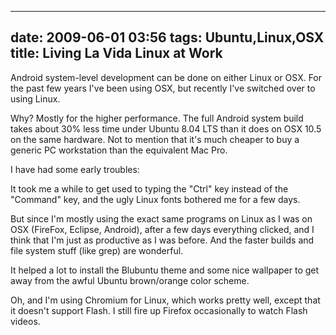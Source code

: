 
---
date: 2009-06-01 03:56
tags: Ubuntu,Linux,OSX
title: Living La Vida Linux at Work
---

Android system-level development can be done on either Linux or OSX. For the
past few years I've been using OSX, but recently I've switched over to using
Linux.

Why? Mostly for the higher performance. The full Android system build
takes about 30% less time under Ubuntu 8.04 LTS than it does on OSX 10.5 on
the same hardware. Not to mention that it's much cheaper to buy a generic PC
workstation than the equivalent Mac Pro.

I have had some early troubles:

It
took me a while to get used to typing the "Ctrl" key instead of the "Command"
key, and the ugly Linux fonts bothered me for a few days.

But since I'm mostly
using the exact same programs on Linux as I was on OSX (FireFox, Eclipse,
Android), after a few days everything clicked, and I think that I'm just as
productive as I was before. And the faster builds and file system stuff (like
grep) are wonderful.

It helped a lot to install the Blubuntu theme and some
nice wallpaper to get away from the awful Ubuntu brown/orange color scheme.

Oh, and I'm using Chromium for Linux, which works pretty well, except that it
doesn't support Flash. I still fire up Firefox occasionally to watch Flash
videos.
